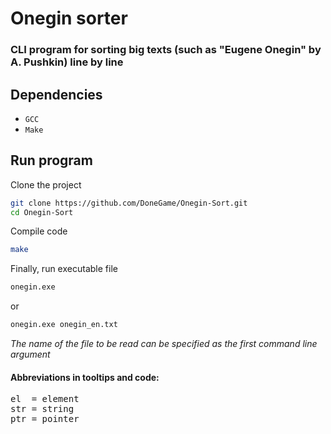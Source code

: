 # Onegin sorter

### CLI program for sorting big texts (such as "Eugene Onegin" by A. Pushkin) line by line

## Dependencies

- `GCC`
- `Make`

## Run program

Clone the project

```bash
git clone https://github.com/DoneGame/Onegin-Sort.git
cd Onegin-Sort
```

Compile code

```bash
make
```

Finally, run executable file

```bash
onegin.exe
```

or

```bash
onegin.exe onegin_en.txt
```

*The name of the file to be read can be specified as the first command line argument*


#### Abbreviations in tooltips and code:
<pre>
el  = element
str = string
ptr = pointer
</pre>
 